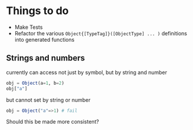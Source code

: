 # Things to do

- Make Tests
- Refactor the various `Object{[TypeTag]}([ObjectType] ... )` definitions into generated functions 


## Strings and numbers

currently can access not just by symbol, but by string and number
```julia
obj = Object(a=1, b=2)
obj["a"]
```

but cannot set by string or number
```julia
obj = Object("a"=>1) # fail
```

Should this be made more consistent?

